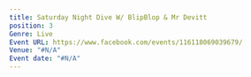 ```yaml
---
title: Saturday Night Dive W/ BlipBlop & Mr Devitt
position: 3
Genre: Live
Event URL: https://www.facebook.com/events/116118069039679/
Venue: "#N/A"
Event date: "#N/A"
---
```


